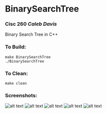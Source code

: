 # BinarySearchTree
### Cisc 260 *Caleb Davis*
Binary Search Tree in C++

### To Build:
```
make BinarySearchTree
./BinarySearchTree
```

### To Clean:
```
make clean
```

### Screenshots:
![alt text](https://github.com/Khaleeb/BinarySearchTree/blob/main/Screenshots/insertAndPrinting.png "Inserting and Printing")
![alt text](https://github.com/Khaleeb/BinarySearchTree/blob/main/Screenshots/removeNoKids.png "Removing No Kids")
![alt text](https://github.com/Khaleeb/BinarySearchTree/blob/main/Screenshots/removeOneKid.png "Remove One Kid")
![alt text](https://github.com/Khaleeb/BinarySearchTree/blob/main/Screenshots/removeTwoKids.png "Remove Two Kids")
![alt text](https://github.com/Khaleeb/BinarySearchTree/blob/main/Screenshots/removeRootTwoKids.png "Remove Two Kids Root")
